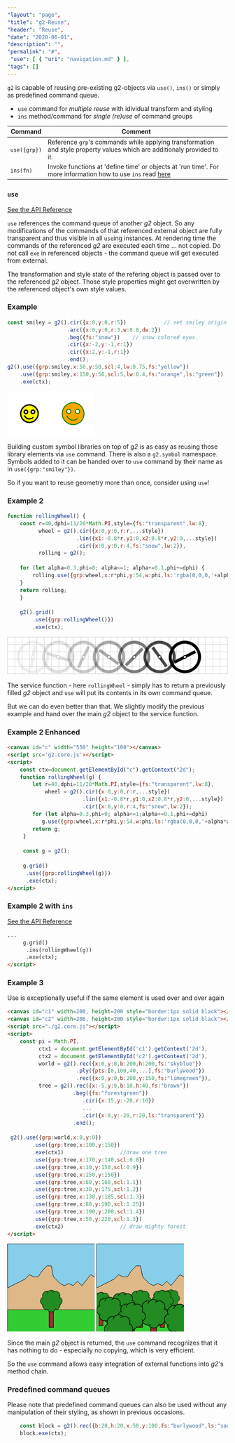 ```yaml
---
"layout": "page",
"title": "g2-Reuse",
"header": "Reuse",
"date": "2020-06-01",
"description": "",
"permalink": "#",
 "use": [ { "uri": "navigation.md" } ],
"tags": []
---
```



`g2` is capable of reusing pre-existing g2-objects via `use()`, `ins()` or simply as predefined command queue.

* `use` command for _multiple reuse_ with idividual transform and styling
* `ins` method/command for _single (re)use_ of command groups

Command | Comment
-------- |-------
`use({grp})` | Reference `grp`'s commands while applying transformation and style property values which are additionaly provided to it.
`ins(fn)` | Invoke functions at 'define time' or objects at 'run time'. For more information how to use `ins` read [here](./insert)

### `use`
[See the API Reference](https://github.com/goessner/g2/blob/master/docs/api/g2.core.md#g2+use)

`use` references the command queue of another _g2_ object. So any modifications of the commands of
that referenced external object are fully transparent and thus visible in all `use`ing instances.
At rendering time the commands of the referenced _g2_ are executed each time ... not copied. Do not call
`exe` in referenced objects - the command queue will get executed from external.

The transformation and style state of the refering object is passed over to the referenced _g2_ object.
Those style properties might get overwritten by the referenced object's own style values.

### Example
```javascript
const smiley = g2().cir({x:0,y:0,r:5})            // set smiley origin in its center !
                   .arc({x:0,y:0,r:3,w:0.8,dw:2})
                   .beg({fs:"snow"})    // snow colored eyes.
                   .cir({x:-2,y:-1,r:1})
                   .cir({x:2,y:-1,r:1})
                   .end();
g2().use({grp:smiley,x:50,y:50,scl:4,lw:0.75,fs:"yellow"})
    .use({grp:smiley,x:150,y:50,scl:5,lw:0.4,fs:"orange",ls:"green"})
    .exe(ctx);
```
![smiley example](img/smiley.png)


Building custom symbol libraries on top of _g2_ is as easy as reusing those library elements
via `use` command. There is also a `g2.symbol` namespace. Symbols added to it can be handed over
to `use` command by their name as in `use({grp:"smiley"})`.

So if you want to reuse geometry more than once, consider using `use`!

### Example 2
```javascript
function rollingWheel() {
    const r=40,dphi=11/20*Math.PI,style={fs:"transparent",lw:8},
          wheel = g2().cir({x:0,y:0,r:r,...style})
                      .lin({x1:-0.8*r,y1:0,x2:0.8*r,y2:0,...style})
                      .cir({x:0,y:0,r:4,fs:"snow",lw:2}),
          rolling = g2();

    for (let alpha=0.3,phi=0; alpha<=1; alpha+=0.1,phi+=dphi) {
        rolling.use({grp:wheel,x:r*phi,y:54,w:phi,ls:'rgba(0,0,0,'+alpha*alpha*alpha+')'});
    }
    return rolling;
    }

    g2().grid()
        .use({grp:rollingWheel()})
        .exe(ctx);
```
![rolling wheel](img/rollingwheel.png)

The service function - here `rollingWheel` - simply has to return a previously filled _g2_ object
and `use` will put its contents in its own command queue.

But we can do even better than that. We slightly modify the previous example and hand over the
main _g2_ object to the service function.

### Example 2 Enhanced
```html
<canvas id="c" width="550" height="100"></canvas>
<script src='g2.core.js'></script>
<script>
    const ctx=document.getElementById("c").getContext("2d");
    function rollingWheel(g) {
        let r=40,dphi=11/20*Math.PI,style={fs:"transparent",lw:8},
            wheel = g2().cir({x:0,y:0,r:r,...style})
                        .lin({x1:-0.8*r,y1:0,x2:0.8*r,y2:0,...style})
                        .cir({x:0,y:0,r:4,fs:"snow",lw:2});
        for (let alpha=0.3,phi=0; alpha<=1;alpha+=0.1,phi+=dphi)
           g.use({grp:wheel,x:r*phi,y:54,w:phi,ls:'rgba(0,0,0,'+alpha*alpha*alpha+')'});
        return g;
     }

     const g = g2();

     g.grid()
      .use({grp:rollingWheel(g)})
      .exe(ctx);
</script>
```

### Example 2 with `ins`
[See the API Reference](https://github.com/goessner/g2/blob/master/docs/api/g2.core.md#g2+ins)

```html
...
     g.grid()
      .ins(rollingWheel(g))
      .exe(ctx);
</script>
```

### Example 3
Use is exceptionally useful if the same element is used over and over again
```html
<canvas id="c1" width=200, height=200 style="border:1px solid black"></canvas>
<canvas id="c2" width=200, height=200 style="border:1px solid black"></canvas>
<script src="./g2.core.js"></script>
<script>
    const pi = Math.PI,
          ctx1 = document.getElementById('c1').getContext('2d'),
          ctx2 = document.getElementById('c2').getContext('2d'),
          world = g2().rec({x:0,y:0,b:200,h:200,fs:"skyblue"})
                      .ply({pts:[0,100,40,...],fs:"burlywood"})
                      .rec({x:0,y:0,b:200,y:150,fs:"limegreen"}),
          tree = g2().rec({x:-5,y:0,b:10,h:40,fs:"brown"})
                     .beg({fs:"forestgreen"})
                        .cir({x:15,y:-20,r:10})
                        ...
                        .cir({x:0,y:-20,r:20,ls:"transparent"})
                     .end();

 g2().use({grp:world,x:0,y:0})
        .use({grp:tree,x:100,y:150})
        .exe(ctx1)                  //draw one tree
        .use({grp:tree,x:170,y:140,scl:0.8})
        .use({grp:tree,x:10,y:150,scl:0.9})
        .use({grp:tree,x:150,y:150})
        .use({grp:tree,x:60,y:160,scl:1.1})
        .use({grp:tree,x:30,y:175,scl:1.2})
        .use({grp:tree,x:130,y:185,scl:1.3})
        .use({grp:tree,x:80,y:190,scl:1.25})
        .use({grp:tree,x:190,y:200,scl:1.4})
        .use({grp:tree,x:50,y:220,scl:1.3})
        .exe(ctx2)                  // draw mighty forest
</script>
```
![tree](img/tree.png) ![forest](img/forest.png)

Since the main _g2_ object is returned, the `use` command recognizes that it has nothing
to do - especially no copying, which is very efficient.

So the `use` command allows easy integration of external functions into _g2_'s method chain.

### Predefined command queues

Please note that predefined command queues can also be used without any manipulation of their styling,
as shown in previous occasions.

```javascript
    const block = g2().rec({b:20,h:20,x:50,y:100,fs:"burlywood",ls:"saddlebrown"});
    block.exe(ctx);
```
